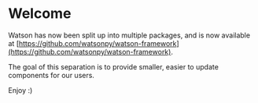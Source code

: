 # Welcome

Watson has now been split up into multiple packages, and is now available at [https://github.com/watsonpy/watson-framework](https://github.com/watsonpy/watson-framework).

The goal of this separation is to provide smaller, easier to update components for our users. 

Enjoy :)
